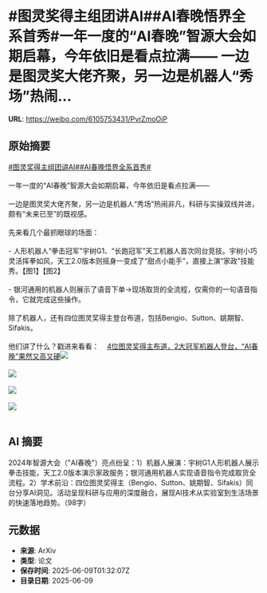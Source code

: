 # #图灵奖得主组团讲AI##AI春晚悟界全系首秀#一年一度的“AI春晚”智源大会如期启幕，今年依旧是看点拉满—— 一边是图灵奖大佬齐聚，另一边是机器人“秀场”热闹...

**URL**: https://weibo.com/6105753431/PvrZmoOiP

## 原始摘要

<a href="https://m.weibo.cn/search?containerid=231522type%3D1%26t%3D10%26q%3D%23%E5%9B%BE%E7%81%B5%E5%A5%96%E5%BE%97%E4%B8%BB%E7%BB%84%E5%9B%A2%E8%AE%B2AI%23&amp;extparam=%23%E5%9B%BE%E7%81%B5%E5%A5%96%E5%BE%97%E4%B8%BB%E7%BB%84%E5%9B%A2%E8%AE%B2AI%23" data-hide=""><span class="surl-text">#图灵奖得主组团讲AI#</span></a><a href="https://m.weibo.cn/search?containerid=231522type%3D1%26t%3D10%26q%3D%23AI%E6%98%A5%E6%99%9A%E6%82%9F%E7%95%8C%E5%85%A8%E7%B3%BB%E9%A6%96%E7%A7%80%23&amp;extparam=%23AI%E6%98%A5%E6%99%9A%E6%82%9F%E7%95%8C%E5%85%A8%E7%B3%BB%E9%A6%96%E7%A7%80%23" data-hide=""><span class="surl-text">#AI春晚悟界全系首秀#</span></a><br><br>一年一度的“AI春晚”智源大会如期启幕，今年依旧是看点拉满——  <br><br>一边是图灵奖大佬齐聚，另一边是机器人“秀场”热闹非凡，科研与实操双线并进，颇有“未来已至”的既视感。<br><br>先来看几个最抓眼球的场面：<br><br>- 人形机器人“拳击冠军”宇树G1、“长跑冠军”天工机器人首次同台竞技。宇树小巧灵活挥拳如风，天工2.0版本则摇身一变成了“甜点小能手”，直接上演“家政”技能秀。【图1】【图2】<br>    <br>- 银河通用的机器人则展示了语音下单→现场取货的全流程，仅需你的一句语音指令，它就完成这些操作。<br>    <br>除了机器人，还有四位图灵奖得主登台布道，包括Bengio、Sutton、姚期智、Sifakis。<br><br>他们讲了什么？戳进来看看：<a href="https://weibo.cn/sinaurl?u=https%3A%2F%2Fmp.weixin.qq.com%2Fs%2FnmjdBiHZG4avk0iPZ3UovQ" data-hide=""><span class="url-icon"><img style="width: 1rem;height: 1rem" src="https://h5.sinaimg.cn/upload/2015/09/25/3/timeline_card_small_web_default.png" referrerpolicy="no-referrer"></span><span class="surl-text">4位图灵奖得主布道，2大冠军机器人登台，“AI春晚”果然又高又硬</span></a><img style="" src="https://tvax1.sinaimg.cn/large/006Fd7o3ly1i26ws6kcwwg30pd0cqe88.gif" referrerpolicy="no-referrer"><br><br><img style="" src="https://tvax4.sinaimg.cn/large/006Fd7o3ly1i26ws6dv2mg30p80cmx6v.gif" referrerpolicy="no-referrer"><br><br><img style="" src="https://tvax1.sinaimg.cn/large/006Fd7o3ly1i26ws6dzr0g30q60d4x6v.gif" referrerpolicy="no-referrer"><br><br><img style="" src="https://tvax4.sinaimg.cn/large/006Fd7o3ly1i26ws4426uj30u00gwao5.jpg" referrerpolicy="no-referrer"><br><br>

## AI 摘要

2024年智源大会（"AI春晚"）亮点纷呈：1）机器人展演：宇树G1人形机器人展示拳击技能，天工2.0版本演示家政服务；银河通用机器人实现语音指令完成取货全流程。2）学术前沿：四位图灵奖得主（Bengio、Sutton、姚期智、Sifakis）同台分享AI洞见。活动呈现科研与应用的深度融合，展现AI技术从实验室到生活场景的快速落地趋势。（98字）

## 元数据

- **来源**: ArXiv
- **类型**: 论文
- **保存时间**: 2025-06-09T01:32:07Z
- **目录日期**: 2025-06-09
